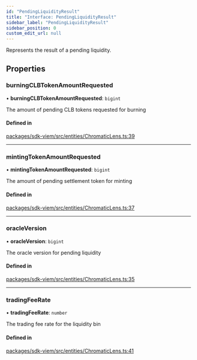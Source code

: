 ```yaml
---
id: "PendingLiquidityResult"
title: "Interface: PendingLiquidityResult"
sidebar_label: "PendingLiquidityResult"
sidebar_position: 0
custom_edit_url: null
---
```


Represents the result of a pending liquidity.

## Properties

### burningCLBTokenAmountRequested

• **burningCLBTokenAmountRequested**: `bigint`

The amount of pending CLB tokens requested for burning

#### Defined in

[packages/sdk-viem/src/entities/ChromaticLens.ts:39](https://github.com/chromatic-protocol/sdk/blob/eca2b32/packages/sdk-viem/src/entities/ChromaticLens.ts#L39)

___

### mintingTokenAmountRequested

• **mintingTokenAmountRequested**: `bigint`

The amount of pending settlement token for minting

#### Defined in

[packages/sdk-viem/src/entities/ChromaticLens.ts:37](https://github.com/chromatic-protocol/sdk/blob/eca2b32/packages/sdk-viem/src/entities/ChromaticLens.ts#L37)

___

### oracleVersion

• **oracleVersion**: `bigint`

The oracle version for pending liquidity

#### Defined in

[packages/sdk-viem/src/entities/ChromaticLens.ts:35](https://github.com/chromatic-protocol/sdk/blob/eca2b32/packages/sdk-viem/src/entities/ChromaticLens.ts#L35)

___

### tradingFeeRate

• **tradingFeeRate**: `number`

The trading fee rate for the liquidity bin

#### Defined in

[packages/sdk-viem/src/entities/ChromaticLens.ts:41](https://github.com/chromatic-protocol/sdk/blob/eca2b32/packages/sdk-viem/src/entities/ChromaticLens.ts#L41)
